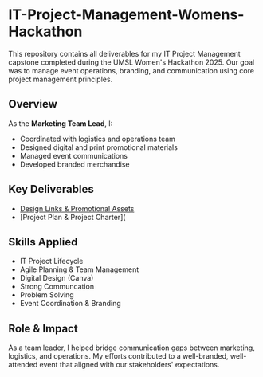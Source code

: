 # IT-Project-Management-Womens-Hackathon
This repository contains all deliverables for my IT Project Management capstone completed during the UMSL Women's Hackathon 2025. Our goal was to manage event operations, branding, and communication using core project management principles.

## Overview
As the **Marketing Team Lead**, I:
- Coordinated with logistics and operations team
- Designed digital and print promotional materials
- Managed event communications
- Developed branded merchandise

## Key Deliverables
- [Design Links & Promotional Assets](Marketing%20Links%20For%20UMSL%20Womens%20Hackathon.pdf)
- [Project Plan & Project Charter](



## Skills Applied
- IT Project Lifecycle
- Agile Planning & Team Management
- Digital Design (Canva)
- Strong Communcation
- Problem Solving
- Event Coordination & Branding

## Role & Impact
As a team leader, I helped bridge communication gaps between marketing, logistics, and operations. My efforts contributed to a well-branded, well-attended event that aligned with our stakeholders' expectations.


